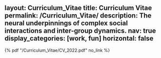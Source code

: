 layout: Curriculum_Vitae
title: Curriculum Vitae
permalink: /Curriculum_Vitae/
description: The neural underpinnings of complex social interactions and inter-group dynamics.
nav: true
display_categories: [work, fun]
horizontal: false
---

{% pdf "/Curriculum_Vitae/CV_2022.pdf" no_link %}